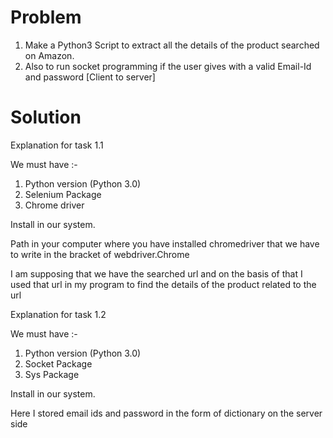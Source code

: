 # Problem
1. Make a Python3 Script to extract all the details of the product searched on Amazon.
2. Also to run socket programming if the user gives with a valid Email-Id and password [Client to server]
# Solution
Explanation for task 1.1


We must have :-
1. Python version (Python 3.0)
2. Selenium Package
3. Chrome driver

Install in our system.

Path in your computer where you have installed chromedriver that we have to write in the bracket of webdriver.Chrome

I am supposing that we have the searched url and on the basis of that I used that url in my program to find the details of the product related to the url

       

Explanation for task 1.2

We must have :-

1. Python version (Python 3.0)
2. Socket Package
3. Sys Package

Install in our system.

Here I stored email ids and password in the form of dictionary on the server side
